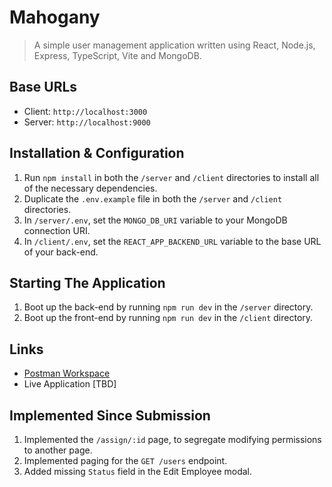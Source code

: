 # Mahogany

> A simple user management application written using React, Node.js, Express, TypeScript, Vite and MongoDB.

## Base URLs
  * Client: `http://localhost:3000`
  * Server: `http://localhost:9000`

## Installation & Configuration
  1. Run `npm install` in both the `/server` and `/client` directories to install all of the necessary dependencies.
  2. Duplicate the `.env.example` file in both the `/server` and `/client` directories.
  3. In `/server/.env`, set the `MONGO_DB_URI` variable to your MongoDB connection URI.
  4. In `/client/.env`, set the `REACT_APP_BACKEND_URL` variable to the base URL of your back-end.

## Starting The Application
  1. Boot up the back-end by running `npm run dev` in the `/server` directory.
  2. Boot up the front-end by running `npm run dev` in the `/client` directory.

## Links
  * [Postman Workspace](https://app.getpostman.com/join-team?invite_code=cf4119ffe86d03e5204a93f366b1bfbc&target_code=6102eda28e4202480bebb34b27ed30db)
  * Live Application [TBD]

## Implemented Since Submission
1. Implemented the `/assign/:id` page, to segregate modifying permissions to another page.
2. Implemented paging for the `GET /users` endpoint.
3. Added missing `Status` field in the Edit Employee modal.